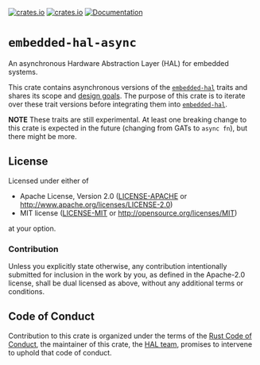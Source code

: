 [![crates.io](https://img.shields.io/crates/d/embedded-hal-async.svg)](https://crates.io/crates/embedded-hal-async)
[![crates.io](https://img.shields.io/crates/v/embedded-hal-async.svg)](https://crates.io/crates/embedded-hal-async)
[![Documentation](https://docs.rs/embedded-hal-async/badge.svg)](https://docs.rs/embedded-hal-async)
<!--
![Minimum Supported Rust Version](https://img.shields.io/badge/rustc-1.46+-blue.svg)
-->

# `embedded-hal-async`

An asynchronous Hardware Abstraction Layer (HAL) for embedded systems.

This crate contains asynchronous versions of the [`embedded-hal`] traits and shares its scope and [design goals].
The purpose of this crate is to iterate over these trait versions before integrating them into [`embedded-hal`].

**NOTE** These traits are still experimental. At least one breaking change to this crate is expected in the future (changing from GATs to `async fn`), but there might be more.

<!-- This project is developed and maintained by the [HAL team][team]. -->

<!--
## [API reference]

[API reference]: https://docs.rs/embedded-hal-async
-->

<!--
## Minimum Supported Rust Version (MSRV)

This crate is guaranteed to compile on stable Rust 1.46 and up. It *might*
compile with older versions but that may change in any new patch release.
-->

## License

Licensed under either of

- Apache License, Version 2.0 ([LICENSE-APACHE](LICENSE-APACHE) or
  http://www.apache.org/licenses/LICENSE-2.0)
- MIT license ([LICENSE-MIT](LICENSE-MIT) or http://opensource.org/licenses/MIT)

at your option.

### Contribution

Unless you explicitly state otherwise, any contribution intentionally submitted
for inclusion in the work by you, as defined in the Apache-2.0 license, shall be
dual licensed as above, without any additional terms or conditions.

## Code of Conduct

Contribution to this crate is organized under the terms of the [Rust Code of
Conduct][CoC], the maintainer of this crate, the [HAL team][team], promises
to intervene to uphold that code of conduct.

[CoC]: ../CODE_OF_CONDUCT.md
[team]: https://github.com/rust-embedded/wg#the-hal-team
[`embedded-hal`]: https://crates.io/crates/embedded-hal
[design goals]: https://docs.rs/embedded-hal/latest/embedded_hal/#design-goals